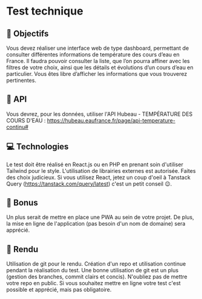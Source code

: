 # Test technique

## 📄 Objectifs
Vous devez réaliser une interface web de type dashboard, permettant de consulter différentes informations de température des cours d’eau en France. Il faudra pouvoir consulter la liste, que l’on pourra affiner avec les filtres de votre choix, ainsi que les détails et évolutions d’un cours d’eau en particulier. Vous êtes libre d’afficher les informations que vous trouverez pertinentes.

## 📍 API
Vous devrez, pour les données, utiliser l'API Hubeau - TEMPÉRATURE DES COURS D'EAU :
https://hubeau.eaufrance.fr/page/api-temperature-continu#

## 💻 Technologies
Le test doit être réalisé en React.js ou en PHP en prenant soin d'utiliser Tailwind pour le style.
L'utilisation de librairies externes est autorisée. Faites des choix judicieux. Si vous utilisez React, jetez un coup d'oeil à Tanstack Query (https://tanstack.com/query/latest) c'est un petit conseil 😉.

## 🎁 Bonus
Un plus serait de mettre en place une PWA au sein de votre projet.
De plus, la mise en ligne de l'application (pas besoin d'un nom de domaine) sera apprécié.

## 📩 Rendu
Utilisation de git pour le rendu. Création d'un repo et utilisation continue pendant la réalisation du test. Une bonne utilisation de git est un plus (gestion des branches, commit clairs et concis). N'oubliez pas de mettre votre repo en public.
Si vous souhaitez mettre en ligne votre test c'est possible et apprécié, mais pas obligatoire.
